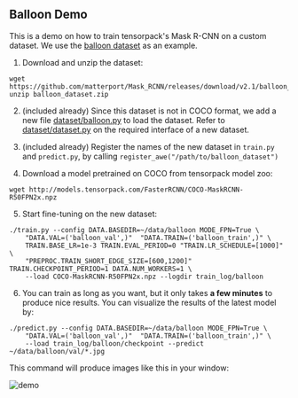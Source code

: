 ## Balloon Demo

This is a demo on how to train tensorpack's Mask R-CNN on a custom dataset.
We use the [balloon dataset](https://github.com/matterport/Mask_RCNN/tree/master/samples/balloon)
as an example.

1. Download and unzip the dataset:
```
wget https://github.com/matterport/Mask_RCNN/releases/download/v2.1/balloon_dataset.zip
unzip balloon_dataset.zip
```

2. (included already) Since this dataset is not in COCO format, we add a new file
	 [dataset/balloon.py](dataset/balloon.py) to load the dataset.
	 Refer to [dataset/dataset.py](dataset/dataset.py) on the required interface of a new dataset.

3. (included already) Register the names of the new dataset in `train.py` and `predict.py`, by calling `register_awe("/path/to/balloon_dataset")`

4. Download a model pretrained on COCO from tensorpack model zoo:
```
wget http://models.tensorpack.com/FasterRCNN/COCO-MaskRCNN-R50FPN2x.npz
```

5. Start fine-tuning on the new dataset:
```
./train.py --config DATA.BASEDIR=~/data/balloon MODE_FPN=True \
	"DATA.VAL=('balloon_val',)"  "DATA.TRAIN=('balloon_train',)" \
	TRAIN.BASE_LR=1e-3 TRAIN.EVAL_PERIOD=0 "TRAIN.LR_SCHEDULE=[1000]" \
	"PREPROC.TRAIN_SHORT_EDGE_SIZE=[600,1200]" TRAIN.CHECKPOINT_PERIOD=1 DATA.NUM_WORKERS=1 \
	--load COCO-MaskRCNN-R50FPN2x.npz --logdir train_log/balloon
```

6. You can train as long as you want, but it only takes __a few minutes__ to produce nice results.
  You can visualize the results of the latest model by:
```
./predict.py --config DATA.BASEDIR=~/data/balloon MODE_FPN=True \
	"DATA.VAL=('balloon_val',)"  "DATA.TRAIN=('balloon_train',)" \
	--load train_log/balloon/checkpoint --predict ~/data/balloon/val/*.jpg
```

This command will produce images like this in your window:

![demo](https://user-images.githubusercontent.com/1381301/62665002-915ff880-b932-11e9-9f7e-f24f83d5d69c.jpg)


